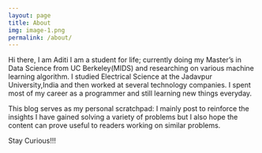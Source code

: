 ```yaml
---
layout: page
title: About
img: image-1.png
permalink: /about/
---
```





Hi there, I am Aditi
I am a student for life; currently doing my Master’s in Data Science from UC Berkeley(MIDS) and researching on various machine learning algorithm.
I studied Electrical Science at the Jadavpur University,India and then worked at several technology companies. I spent most of my career as a programmer and still learning new things everyday.

This blog serves as my personal scratchpad: I mainly post to reinforce the insights I have gained solving a variety of problems but I also hope the content can prove useful to readers working on similar problems.

Stay Curious!!!